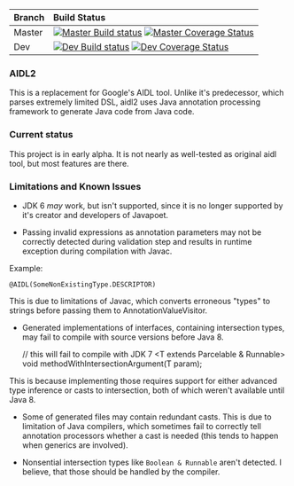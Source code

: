 | Branch | Build Status                                                                                                     |
| ------ |:-----------------------------------------------------------------------------------------------------------------|
| Master | [![Master Build status][master build]][travis link] [![Master Coverage Status][master coverage]][coveralls link] |
| Dev    | [![Dev Build status][dev build]][travis link] [![Dev Coverage Status][dev coverage]][coveralls link]             |

[travis link]: https://travis-ci.org/chdir/aidl2
[coveralls link]: https://coveralls.io/github/chdir/aidl2
[master build]: https://travis-ci.org/chdir/aidl2.svg?branch=master
[dev build]: https://travis-ci.org/chdir/aidl2.svg?branch=dev
[master coverage]: https://coveralls.io/repos/github/chdir/aidl2/badge.svg?branch=master
[dev coverage]: https://coveralls.io/repos/github/chdir/aidl2/badge.svg?branch=dev

### AIDL2

This is a replacement for Google's AIDL tool. Unlike it's predecessor, which parses extremely
limited DSL, aidl2 uses Java annotation processing framework to generate Java code from Java code.

### Current status

This project is in early alpha. It is not nearly as well-tested as original aidl tool, but
most features are there.

### Limitations and Known Issues

* JDK 6 *may* work, but isn't supported, since it is no longer supported by it's
creator and developers of Javapoet.

* Passing invalid expressions as annotation parameters may not be correctly detected
during validation step and results in runtime exception during compilation with Javac.

Example:

    @AIDL(SomeNonExistingType.DESCRIPTOR)

This is due to limitations of Javac, which converts erroneous "types" to strings
before passing them to AnnotationValueVisitor.

* Generated implementations of interfaces, containing intersection types, may fail to
compile with source versions before Java 8.

    // this will fail to compile with JDK 7
    <T extends Parcelable & Runnable> void methodWithIntersectionArgument(T param);

This is because implementing those requires support for either advanced type inference
or casts to intersection, both of which weren't available until Java 8.

* Some of generated files may contain redundant casts. This is due to limitation of
Java compilers, which sometimes fail to correctly tell annotation processors
whether a cast is needed (this tends to happen when generics are involved).

* Nonsential intersection types like `Boolean & Runnable` aren't detected.
I believe, that those should be handled by the compiler.
